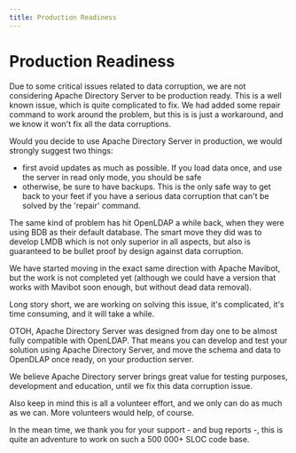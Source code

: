```yaml
---
title: Production Readiness
---
```


# Production Readiness

Due to some critical issues related to data corruption, we are not considering Apache Directory Server to be production ready. This is a well known issue, which is quite complicated to fix. We had added some repair command to work around the problem, but this is is just a workaround, and we know it won't fix all the data corruptions.

Would you decide to use Apache Directory Server in production, we would strongly suggest two things:
- first avoid updates as much as possible. If you load data once, and use the server in read only mode, you should be safe
- otherwise, be sure to have backups. This is the only safe way to get back to your feet if you have a serious data corruption that can't be solved by the 'repair' command.

The same kind of problem has hit OpenLDAP a while back, when they were using BDB as their default database. The smart move they did was to develop LMDB which is not only superior in all aspects, but also is guaranteed to be bullet proof by design against data corruption.

We have started moving in the exact same direction with Apache Mavibot, but the work is not completed yet (although we could have a version that works with Mavibot soon enough, but without dead data removal).

Long story short, we are working on solving this issue, it's complicated, it's time consuming, and it will take a while.

OTOH, Apache Directory Server was designed from day one to be almost fully compatible with OpenLDAP. That means you can develop and test your solution using Apache Directory Server, and move the schema and data to OpenDLAP once ready, on your production server.

We believe Apache Directory server brings great value for testing purposes, development and education, until we fix this data corruption issue.

Also keep in mind this is all a volunteer effort, and we only can do as much as we can. More volunteers would help, of course.

In the mean time, we thank you for your support - and bug reports -, this is quite an adventure to work on such a 500 000+ SLOC code base.
